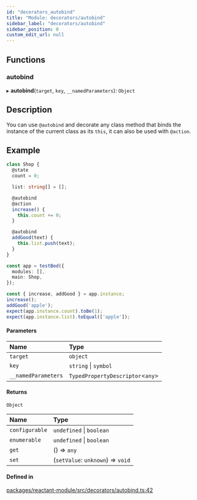 ```yaml
---
id: "decorators_autobind"
title: "Module: decorators/autobind"
sidebar_label: "decorators/autobind"
sidebar_position: 0
custom_edit_url: null
---
```


## Functions

### autobind

▸ **autobind**(`target`, `key`, `__namedParameters`): `Object`

## Description

You can use `@autobind` and decorate any class method that binds the instance of the current class as its `this`,
it can also be used with `@action`.

## Example

```ts
class Shop {
  @state
  count = 0;

  list: string[] = [];

  @autobind
  @action
  increase() {
    this.count += 0;
  }

  @autobind
  addGood(text) {
    this.list.push(text);
  }
}

const app = testBed({
  modules: [],
  main: Shop,
});

const { increase, addGood } = app.instance;
increase();
addGood('apple');
expect(app.instance.count).toBe(1);
expect(app.instance.list).toEqual(['apple']);
```

#### Parameters

| Name | Type |
| :------ | :------ |
| `target` | `object` |
| `key` | `string` \| `symbol` |
| `__namedParameters` | `TypedPropertyDescriptor`<`any`\> |

#### Returns

`Object`

| Name | Type |
| :------ | :------ |
| `configurable` | `undefined` \| `boolean` |
| `enumerable` | `undefined` \| `boolean` |
| `get` | () => `any` |
| `set` | (`setValue`: `unknown`) => `void` |

#### Defined in

[packages/reactant-module/src/decorators/autobind.ts:42](https://github.com/unadlib/reactant/blob/30b550e1/packages/reactant-module/src/decorators/autobind.ts#L42)
